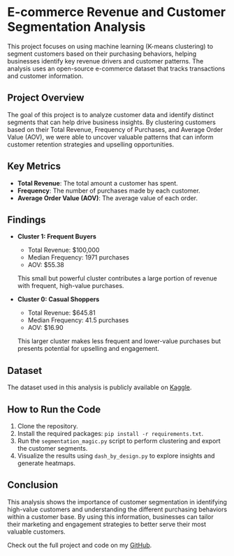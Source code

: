 # E-commerce Revenue and Customer Segmentation Analysis

This project focuses on using machine learning (K-means clustering) to segment customers based on their purchasing behaviors, helping businesses identify key revenue drivers and customer patterns. The analysis uses an open-source e-commerce dataset that tracks transactions and customer information.

## Project Overview

The goal of this project is to analyze customer data and identify distinct segments that can help drive business insights. By clustering customers based on their Total Revenue, Frequency of Purchases, and Average Order Value (AOV), we were able to uncover valuable patterns that can inform customer retention strategies and upselling opportunities.

## Key Metrics

- **Total Revenue**: The total amount a customer has spent.
- **Frequency**: The number of purchases made by each customer.
- **Average Order Value (AOV)**: The average value of each order.

## Findings

- **Cluster 1: Frequent Buyers**
  - Total Revenue: $100,000
  - Median Frequency: 1971 purchases
  - AOV: $55.38
  
  This small but powerful cluster contributes a large portion of revenue with frequent, high-value purchases.

- **Cluster 0: Casual Shoppers**
  - Total Revenue: $645.81
  - Median Frequency: 41.5 purchases
  - AOV: $16.90
  
  This larger cluster makes less frequent and lower-value purchases but presents potential for upselling and engagement.

## Dataset

The dataset used in this analysis is publicly available on [Kaggle](https://www.kaggle.com/datasets/carrie1/ecommerce-data).

## How to Run the Code

1. Clone the repository.
2. Install the required packages: `pip install -r requirements.txt`.
3. Run the `segmentation_magic.py` script to perform clustering and export the customer segments.
4. Visualize the results using `dash_by_design.py` to explore insights and generate heatmaps.

## Conclusion

This analysis shows the importance of customer segmentation in identifying high-value customers and understanding the different purchasing behaviors within a customer base. By using this information, businesses can tailor their marketing and engagement strategies to better serve their most valuable customers.

Check out the full project and code on my [GitHub](https://github.com/Gmuman7).

